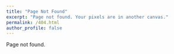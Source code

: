 ```yaml
---
title: "Page Not Found"
excerpt: "Page not found. Your pixels are in another canvas."
permalink: /404.html
author_profile: false
---
```


Page not found.

<script>
  var GOOG_FIXURL_LANG = 'en';
  var GOOG_FIXURL_SITE = 'jujeonghwan.github.io blog';
</script>
<script src="https://linkhelp.clients.google.com/tbproxy/lh/wm/fixurl.js">
</script>